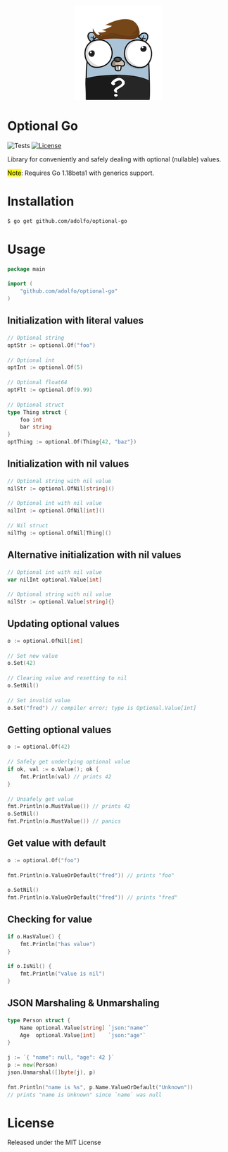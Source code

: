 <p align="center">
   <img src="/resources/optional_gopher.png" alt="Optional Gopher"/>
</p>

# Optional Go
![Tests](https://github.com/adolfo/optional-go/actions/workflows/test.yaml/badge.svg)
[![License](https://img.shields.io/badge/license-MIT-brightgreen.svg?style=flat-square)](LICENSE.md)

Library for conveniently and safely dealing with optional (nullable) values.

<mark>Note</mark>: Requires Go 1.18beta1 with generics support.

# Installation
```bash
$ go get github.com/adolfo/optional-go
```

# Usage

```go
package main

import (
    "github.com/adolfo/optional-go"
)
```

## Initialization with literal values

```go
// Optional string
optStr := optional.Of("foo")

// Optional int
optInt := optional.Of(5)

// Optional float64
optFlt := optional.Of(9.99)

// Optional struct
type Thing struct {
    foo int
    bar string
}
optThing := optional.Of(Thing{42, "baz"})
```

## Initialization with nil values

```go
// Optional string with nil value
nilStr := optional.OfNil[string]()

// Optional int with nil value
nilInt := optional.OfNil[int]()

// Nil struct
nilThg := optional.OfNil[Thing]()
```

## Alternative initialization with nil values

```go
// Optional int with nil value
var nilInt optional.Value[int]

// Optional string with nil value
nilStr := optional.Value[string]{}
```

## Updating optional values

```go
o := optional.OfNil[int]

// Set new value
o.Set(42)

// Clearing value and resetting to nil
o.SetNil()

// Set invalid value
o.Set("fred") // compiler error; type is Optional.Value[int]
```

## Getting optional values

```go
o := optional.Of(42)

// Safely get underlying optional value
if ok, val := o.Value(); ok {
    fmt.Println(val) // prints 42
}

// Unsafely get value
fmt.Println(o.MustValue()) // prints 42
o.SetNil()
fmt.Println(o.MustValue()) // panics
```

## Get value with default
```go
o := optional.Of("foo")

fmt.Println(o.ValueOrDefault("fred")) // prints "foo"

o.SetNil()
fmt.Println(o.ValueOrDefault("fred")) // prints "fred"
```

## Checking for value

```go
if o.HasValue() {
    fmt.Println("has value")
}

if o.IsNil() {
    fmt.Println("value is nil")
}
```

## JSON Marshaling & Unmarshaling

```go
type Person struct {
    Name optional.Value[string] `json:"name"`
    Age  optional.Value[int]    `json:"age"`
}

j := `{ "name": null, "age": 42 }`
p := new(Person)
json.Unmarshal([]byte(j), p)

fmt.Println("name is %s", p.Name.ValueOrDefault("Unknown"))
// prints "name is Unknown" since `name` was null
```

# License

Released under the MIT License